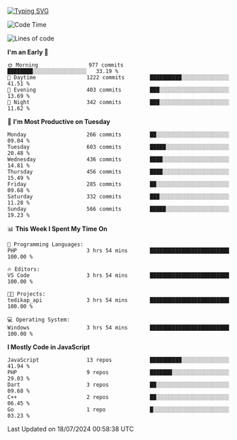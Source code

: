 [![Typing SVG](https://readme-typing-svg.demolab.com?font=Fira+Code&pause=1000&color=F7F7F7&random=false&width=435&lines=Hi+%F0%9F%91%8B%2C+I'm+Rafiu+Sidqi;Junior+Backend+Developer)](https://git.io/typing-svg)
<!--START_SECTION:waka-->
![Code Time](http://img.shields.io/badge/Code%20Time-283%20hrs%2027%20mins-blue)

![Lines of code](https://img.shields.io/badge/From%20Hello%20World%20I%27ve%20Written-1.2%20million%20lines%20of%20code-blue)

**I'm an Early 🐤** 

```text
🌞 Morning                977 commits         ████████░░░░░░░░░░░░░░░░░   33.19 % 
🌆 Daytime                1222 commits        ██████████░░░░░░░░░░░░░░░   41.51 % 
🌃 Evening                403 commits         ███░░░░░░░░░░░░░░░░░░░░░░   13.69 % 
🌙 Night                  342 commits         ███░░░░░░░░░░░░░░░░░░░░░░   11.62 % 
```
📅 **I'm Most Productive on Tuesday** 

```text
Monday                   266 commits         ██░░░░░░░░░░░░░░░░░░░░░░░   09.04 % 
Tuesday                  603 commits         █████░░░░░░░░░░░░░░░░░░░░   20.48 % 
Wednesday                436 commits         ████░░░░░░░░░░░░░░░░░░░░░   14.81 % 
Thursday                 456 commits         ████░░░░░░░░░░░░░░░░░░░░░   15.49 % 
Friday                   285 commits         ██░░░░░░░░░░░░░░░░░░░░░░░   09.68 % 
Saturday                 332 commits         ███░░░░░░░░░░░░░░░░░░░░░░   11.28 % 
Sunday                   566 commits         █████░░░░░░░░░░░░░░░░░░░░   19.23 % 
```


📊 **This Week I Spent My Time On** 

```text
💬 Programming Languages: 
PHP                      3 hrs 54 mins       █████████████████████████   100.00 % 

🔥 Editors: 
VS Code                  3 hrs 54 mins       █████████████████████████   100.00 % 

🐱‍💻 Projects: 
tedikap_api              3 hrs 54 mins       █████████████████████████   100.00 % 

💻 Operating System: 
Windows                  3 hrs 54 mins       █████████████████████████   100.00 % 
```

**I Mostly Code in JavaScript** 

```text
JavaScript               13 repos            ██████████░░░░░░░░░░░░░░░   41.94 % 
PHP                      9 repos             ███████░░░░░░░░░░░░░░░░░░   29.03 % 
Dart                     3 repos             ██░░░░░░░░░░░░░░░░░░░░░░░   09.68 % 
C++                      2 repos             ██░░░░░░░░░░░░░░░░░░░░░░░   06.45 % 
Go                       1 repo              █░░░░░░░░░░░░░░░░░░░░░░░░   03.23 % 
```




 Last Updated on 18/07/2024 00:58:38 UTC
<!--END_SECTION:waka-->
